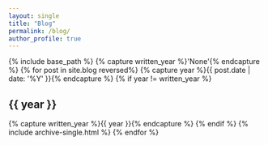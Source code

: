 ```yaml
---
layout: single
title: "Blog"
permalink: /blog/
author_profile: true
---
```


{% include base_path %}
{% capture written_year %}'None'{% endcapture %}
{% for post in site.blog reversed%}
  {% capture year %}{{ post.date | date: '%Y' }}{% endcapture %}
  {% if year != written_year %}
<h2 id="{{ year | slugify }}" class="archive__subtitle">{{ year }}</h2>
	{% capture written_year %}{{ year }}{% endcapture %}
  {% endif %}
  {% include archive-single.html %}
{% endfor %}